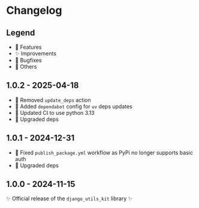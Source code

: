 # Changelog

## Legend

- 🚀 Features
- ✨ Improvements
- 🐞 Bugfixes
- 🔧 Others

## 1.0.2 - 2025-04-18

- 🔧 Removed `update_deps` action
- 🔧 Added `dependabot` config for `uv` deps updates
- 🔧 Updated CI to use python 3.13
- 🔧 Upgraded deps

## 1.0.1 - 2024-12-31

- 🐞 Fixed `publish_package.yml` workflow as PyPi no longer supports basic auth
- 🔧 Upgraded deps

## 1.0.0 - 2024-11-15

✨ Official release of the `django_utils_kit` library ✨

